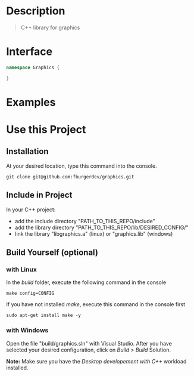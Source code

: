 # Description
>C++ library for graphics

# Interface
```cpp
namespace Graphics {

}
```
# Examples

# Use this Project
## Installation
At your desired location, type this command into the console.
``` console
git clone git@github.com:fburgerdev/graphics.git
```

## Include in Project
In your C++ project:
- add the include directory "PATH_TO_THIS_REPO/include" 
- add the library directory "PATH_TO_THIS_REPO/lib/DESIRED_CONFIG/" 
- link the library "libgraphics.a" (linux) or "graphics.lib" (windows)

## Build Yourself (optional)
### with Linux
In the _build_ folder, execute the following command in the console
``` console
make config=CONFIG
```
If you have not installed _make_, execute this command in the console first
``` console
sudo apt-get install make -y
```

### with Windows
Open the file "build/graphics.sln" with Visual Studio.
After you have selected your desired configuration, click on _Build > Build_ Solution.

__Note:__ Make sure you have the _Desktop developement with C++_ workload installed.